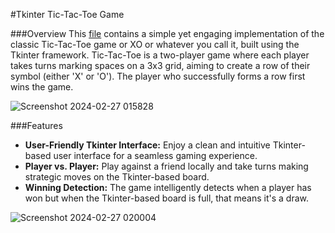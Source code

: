 #Tkinter Tic-Tac-Toe Game

###Overview
This [file](https://github.com/Mohannad20/Tk-projects/blob/main/TicTacToe.py) contains a simple yet engaging implementation of the classic Tic-Tac-Toe game or XO or whatever you call it, built using the Tkinter framework. Tic-Tac-Toe is a two-player game where each player takes turns marking spaces on a 3x3 grid, aiming to create a row of their symbol (either 'X' or 'O'). The player who successfully forms a row first wins the game.

![Screenshot 2024-02-27 015828](https://github.com/Mohannad20/Tk-projects/assets/72934299/c8368781-1c3c-40e2-9e0a-fbbb34df190c)

###Features
- **User-Friendly Tkinter Interface:** Enjoy a clean and intuitive Tkinter-based user interface for a seamless gaming experience.
- **Player vs. Player:** Play against a friend locally and take turns making strategic moves on the Tkinter-based board.
- **Winning Detection:** The game intelligently detects when a player has won but when the Tkinter-based board is full, that means it's a draw.

![Screenshot 2024-02-27 020004](https://github.com/Mohannad20/Tk-projects/assets/72934299/c8042954-56cd-4e62-8d9a-f6d24c8ef5cf)


